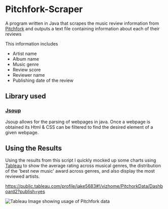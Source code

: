 # Pitchfork-Scraper
A program written in Java that scrapes the music review information from [Pitchfork](https://pitchfork.com/) and outputs a text file containing information about each of their reviews

This information includes 

- Artist name
- Album name
- Music genre
- Review score
- Reviewer name
- Publishing date of the review

## Library used

### [Jsoup](https://jsoup.org/)

Jsoup allows for the parsing of webpages in java. Once a webpage is obtained its Html & CSS can be filtered to find the desired element of a given webpage. 

## Using the Results

Using the results from this script I quickly mocked up some charts using [Tableau](https://www.tableau.com/en-gb) to show the average rating across musical genres, the distribution of the 'best new music' award across genres, and also display the most reviewed artists.

https://public.tableau.com/profile/jake5683#!/vizhome/PitchorkData/Dashboard2?publish=yes

![Tableau Image showing usage of Pitchfork data](https://i.imgur.com/krChZYa.png)


